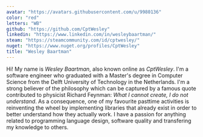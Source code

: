 ```yaml
---
avatar: "https://avatars.githubusercontent.com/u/9980136"
color: "red"
letters: "WB"
github: "https://github.com/CptWesley"
linkedin: "https://www.linkedin.com/in/wesleybaartman/"
steam: "https://steamcommunity.com/id/cptwesley/"
nuget: "https://www.nuget.org/profiles/CptWesley"
title: "Wesley Baartman"
---
```


Hi! My name is _Wesley Baartman_, also known online as _CptWesley_. I'm a software engineer who graduated with a Master's degree in Computer Science from the Delft University of Technology in the Netherlands. I'm a strong believer of the philosophy which can be captured by a famous quote contributed to physicist Richard Feynman: _What I cannot create, I do not understand_. As a consequence, one of my favourite pasttime activities is reinventing the wheel by implementing libraries that already exist in order to better understand how they actually work. I have a passion for anything related to programming language design, software quality and transfering my knowledge to others.

<!--more-->
